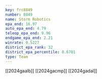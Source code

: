 ```yaml
---
key: frc8849
number: 8849
name: Storm Robotics
epa_end: 16.97
auto_epa_end: 4.79
teleop_epa_end: 9.96
endgame_epa_end: 2.21
winrate: 0.5227
district_epa_rank: 32
district_epa_percentile: 0.6701
type: Team
---
```

[[2024gaalb]]
[[2024gacmp]]
[[2024gadal]]
